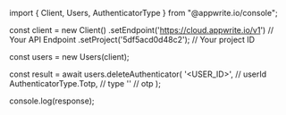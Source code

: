 import { Client, Users, AuthenticatorType } from "@appwrite.io/console";

const client = new Client()
    .setEndpoint('https://cloud.appwrite.io/v1') // Your API Endpoint
    .setProject('5df5acd0d48c2'); // Your project ID

const users = new Users(client);

const result = await users.deleteAuthenticator(
    '<USER_ID>', // userId
    AuthenticatorType.Totp, // type
    '<OTP>' // otp
);

console.log(response);
